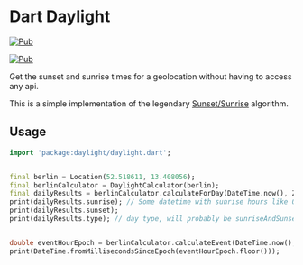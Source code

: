 # Dart Daylight
[![Pub](https://img.shields.io/pub/v/daylight.svg?style=popout)](https://pub.dartlang.org/packages/daylight)

[![Pub](https://img.shields.io/pub/v/daylight.svg?style=popout)](https://pub.dartlang.org/packages/daylight)

Get the sunset and sunrise times for a geolocation without having to access any api.

This is a simple implementation of the legendary [Sunset/Sunrise](https://web.archive.org/web/20161202180207/http://williams.best.vwh.net/sunrise_sunset_algorithm.htm) algorithm.

## Usage
```dart
import 'package:daylight/daylight.dart';


final berlin = Location(52.518611, 13.408056);
final berlinCalculator = DaylightCalculator(berlin);
final dailyResults = berlinCalculator.calculateForDay(DateTime.now(), Zenith.astronomical);
print(dailyResults.sunrise); // Some datetime with sunrise hours like 08:32
print(dailyResults.sunset);
print(dailyResults.type); // day type, will probably be sunriseAndSunset if you dont live in svalbard or antartida


double eventHourEpoch = berlinCalculator.calculateEvent(DateTime.now(), Zenith.official, EventType.sunset);
print(DateTime.fromMillisecondsSinceEpoch(eventHourEpoch.floor()));

```
